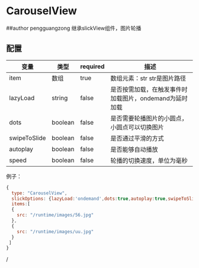 # CarouselView
##author pengguangzong
继承slickView组件，图片轮播


## 配置

变量 | 类型 | required | 描述
----|------|----------|-----
item  | 数组 | true    | 数组元素：str str是图片路径
lazyLoad | string | false| 是否按需加载，在触发事件时加载图片，ondemand为延时加载
dots | boolean | false | 是否需要轮播图片的小圆点，小圆点可以切换图片
swipeToSlide| boolean | false |  是否通过平滑的方式
autoplay | boolean | false | 是否能够自动播放
speed       | boolean | false |轮播的切换速度，单位为毫秒
例子：

```js
{
  type: "CarouselView",
  slickOptions: {lazyLoad:'ondemand',dots:true,autoplay:true,swipeToSlide: true,speed:1000},
  items:[
  {
    src: "/runtime/images/56.jpg"
  },
  {
    src: "/runtime/images/uu.jpg"
  }
 ]
}
```
/
